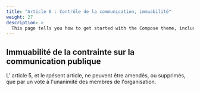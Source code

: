 ```yaml
---
title: "Article 6 : Contrôle de la communication, immuabilité"
weight: 27
description: >
  This page tells you how to get started with the Compose theme, including installation and basic configuration.
---
```


## Immuabilité de la contrainte sur la communication publique

L' article 5, et le rpésent article, ne peuvent être amendés, ou supprimés, que par un vote à l'unanimité des membres de l'organisation.
